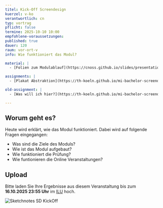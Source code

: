 ```yaml
---
titel: Kick-Off Screendesign
kuerzel: v-ko
verantwortlich: cn
typ: vortrag
pflicht: false
termine: 2025-10-10 10:00
empfohlene-voraussetzungen: 
published: true
dauer: 120
raum: vor-ort-v
info: Wie funktioniert das Modul?

material: |
  - [Folien zum Modulablauf](https://cnoss.github.io/slides/presentations/screendesign/about-screendesign/)

assignments: |
  - [Plakat Abstraktion](https://th-koeln.github.io/mi-bachelor-screendesign/assignments/kick-off-plakat-abstraktion/)

old-assignment: |
  - [Was will ich hier?](https://th-koeln.github.io/mi-bachelor-screendesign/assignments/kick-off-was-will-ich-hier/)

---
```



## Worum geht es?

Heute wird erklärt, wie das Modul funktioniert. Dabei wird auf folgende Fragen eingegangen:
- Was sind die Ziele des Moduls?
- Wie ist das Modul aufgebaut?
- Wie funktioniert die Prüfung?
- Wie funtionieren die Online Veranstaltungen?

## Upload

Bitte laden Sie Ihre Ergebnisse aus diesem Veranstaltung bis zum **16.10.2025 23:55 Uhr** im [ILU](https://ilu.th-koeln.de/ilias.php?baseClass=ilexercisehandlergui&cmdNode=cw:nq&cmdClass=ilObjExerciseGUI&cmd=showOverview&ref_id=679316) hoch.



<!-- ## Ergebnisse Hier können Sie sich [Ihre Arbeitsergebnisse]() anschauen. -->

![Sketchnotes SD KickOff](../../images/recordings/sd-session-01.jpg "Sketchnotes SD KickOff")
